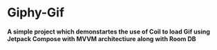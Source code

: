 # Giphy-Gif

**A simple project which demonstartes the use of Coil to load Gif using Jetpack Compose with MVVM architectiure along with Room DB**
